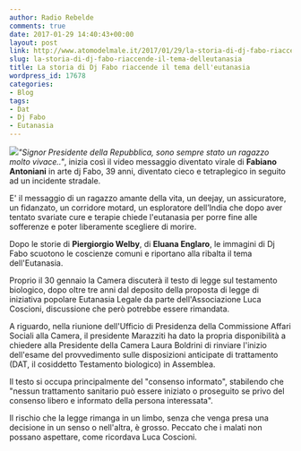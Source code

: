 ```yaml
---
author: Radio Rebelde
comments: true
date: 2017-01-29 14:40:43+00:00
layout: post
link: http://www.atomodelmale.it/2017/01/29/la-storia-di-dj-fabo-riaccende-il-tema-delleutanasia/
slug: la-storia-di-dj-fabo-riaccende-il-tema-delleutanasia
title: La storia di Dj Fabo riaccende il tema dell'eutanasia
wordpress_id: 17678
categories:
- Blog
tags:
- Dat
- Dj Fabo
- Eutanasia
---
```


![](http://www.atomodelmale.it/wp-content/uploads/2017/01/logo_eutanasia-300x300.png)_"Signor Presidente della Repubblica, sono sempre stato un ragazzo molto vivace.."_, inizia così il video messaggio diventato virale di **Fabiano Antoniani** in arte dj Fabo, 39 anni, diventato cieco e tetraplegico in seguito ad un incidente stradale.

E' il messaggio di un ragazzo amante della vita, un deejay, un assicuratore, un fidanzato, un corridore motard, un esploratore dell’India che dopo aver tentato svariate cure e terapie chiede l'eutanasia per porre fine alle sofferenze e poter liberamente scegliere di morire.

Dopo le storie di **Piergiorgio Welby**, di **Eluana Englaro**, le immagini di Dj Fabo scuotono le coscienze comuni e riportano alla ribalta il tema dell'Eutanasia.

Proprio il 30 gennaio la Camera discuterà il testo di legge sul testamento biologico, dopo oltre tre anni dal deposito della proposta di legge di iniziativa popolare Eutanasia Legale da parte dell'Associazione Luca Coscioni, discussione che però potrebbe essere rimandata.



A riguardo, nella riunione dell'Ufficio di Presidenza della Commissione Affari Sociali alla Camera, il presidente Marazziti ha dato la propria disponibilità a chiedere alla Presidente della Camera Laura Boldrini di rinviare l'inizio dell'esame del provvedimento sulle disposizioni anticipate di trattamento (DAT, il cosiddetto Testamento biologico) in Assemblea.

Il testo si occupa principalmente del "consenso informato", stabilendo che "nessun trattamento sanitario può essere iniziato o proseguito se privo del consenso libero e informato della persona interessata".

Il rischio che la legge rimanga in un limbo, senza che venga presa una decisione in un senso o nell'altra, è grosso. Peccato che i malati non possano aspettare, come ricordava Luca Coscioni.
